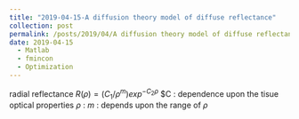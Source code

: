 ```yaml
---
title: "2019-04-15-A diffusion theory model of diffuse reflectance"
collection: post
permalink: /posts/2019/04/A diffusion theory model of diffuse reflectance
date: 2019-04-15
  - Matlab
  - fmincon
  - Optimization
---
```


radial reflectance
$R(\rho) = (C_1 / \rho^m)exp^{-C_2\rho}$
$C : dependence upon the tisue optical properties 
$\rho$  :
$m$ : depends upon the range of $\rho$



<!--stackedit_data:
eyJoaXN0b3J5IjpbLTU0Mzk5NTAxLDgyNzEwOTU3Ml19
-->